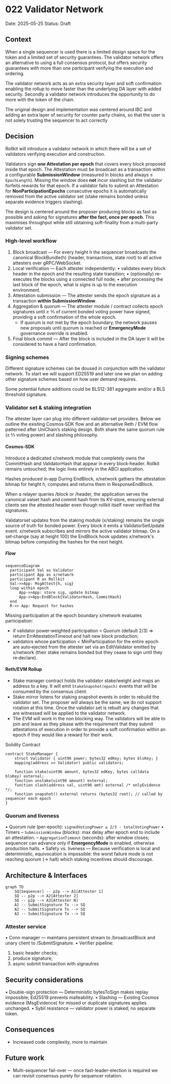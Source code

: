 # 022 Validator Network

Date: 2025-05-25
Status: Draft

## Context

When a single sequencer is used there is a limited design space for the token and a limited set of security guarantees. The validator network offers an alternative to using a full consensus protocol, but offers security guarantees with more than one participant verifying the execution and ordering.

The validator network acts as an extra security layer and soft confirmation enabling the rollup to move faster than the underlying DA layer with added security. Secondly a validator network introduces the opportunity to do more with the token of the chain.

The original design and implementation was centered around IBC and adding an extra layer of security for counter party chains, so that the user is not solely trusting the sequencer to act correctly

## Decision

Rollkit will introduce a validator network in which there will be a set of validators verifying execution and construction.

Validators sign **one Attestation per epoch** that covers every block proposed inside that
epoch.  The Attestation must be broadcast as a transaction within a configurable
**SubmissionWindow** (measured in blocks and always ≤ `EpochLength`).
Missing the window does **not** incur slashing but the validator forfeits rewards for that
epoch.
If a validator fails to submit an Attestation for **NonParticipationEpochs** consecutive
epochs it is automatically removed from the active validator set (stake remains bonded
unless separate evidence triggers slashing).

The design is centered around the proposer producing blocks as fast as possible and asking
for signatures **after the fact, once per epoch**.  This maximises throughput while still
obtaining soft-finality from a multi-party validator set.

### High-level workflow

 1. Block broadcast — For every height h the sequencer broadcasts the canonical BlockBundle(h) (header, transactions, state root) to all active attesters over gRPC/WebSocket.
 2. Local verification — Each attester independently:
 • validates every block header in the epoch and the resulting state transition;
 • (optionally) re-executes the blocks using a connected full node;
 • after processing the last block of the epoch, what is signs is up to the execution environment.
 3. Attestation submission — The attester sends the epoch signature as a transaction
   **within SubmissionWindow**.
 4. Aggregation & quorum — The attester module / contract collects epoch signatures until
   ≥ ⅔ of current bonded voting power have signed, providing a soft confirmation of the
   whole epoch.
    - If quorum is not met by the epoch boundary, the network pauses new proposals until
      quorum is reached or **EmergencyMode** governance override is enabled.
 5. Final block commit — After the block is included in the DA layer it will be considered to have a hard confirmation.

### Signing schemes

Different signature schemes can be doused in conjunction with the validator network. To start we will support ED25519 and later one we plan on adding other signature schemes based on how user demand requires.

Some potential future additions could be BLS12-381 aggregate and/or a BLS threshold signature.

### Validator set & staking integration

The attester layer can plug into different validator‑set providers. Below we outline the existing Cosmos‑SDK flow and an alternative Reth / EVM flow patterned after UniChain’s staking design. Both share the same quorum rule (≥ ⅔ voting power) and slashing philosophy.

#### Cosmos‑SDK

Introduce a dedicated x/network module that completely owns the CommitHash and ValidatorHash that appear in every block‑header. Rollkit remains untouched; the logic lives entirely in the ABCI application.

Hashes produced in‑app During EndBlock, x/network gathers the attestation bitmap for height h, computes and returns them in ResponseEndBlock.

When a relayer queries /block or /header, the application serves the canonical valset hash and commit hash from its KV‑store, ensuring external clients see the attested header even though rollkit itself never verified the signatures.

Validatorset updates from the staking module (x/staking) remains the single source of truth for bonded power. Every block it emits a ValidatorSetUpdate event. x/network subscribes and mirrors
the active validator bitmap. On a set‑change (say at height 100) the EndBlock hook updates x/network's bitmap before computing the hashes for the next height.

##### Flow

```mermaid
sequenceDiagram
  participant Val as Validator
  participant App as x/network
  participant R as Rollkit
  Val->>App: MsgAttest{h, sig}
  loop within epoch
      App->>App: store sig, update bitmap
      App->>App:EndBlock{ValidatorHash, CommitHash}
  end
  R->> App: Request for hashes
```

Missing participation at the epoch boundary x/network evaluates participation:

- if validator power‑weighted participation < Quorum (default 2/3) ⇒ return ErrAttestationTimeout and halt new block production;
- validators whose participation < MinParticipation for the entire epoch are auto‑ejected from the attester set via an EditValidator emitted by x/network (their stake remains bonded but they cease to sign until they re‑declare).

#### Reth/EVM Rollup

- Stake manager contract holds the validator stake/weight and maps an address to a key. It will emit `StakeSnapshot(epoch)` events that will be consumed by the consensus client.
- Stake mirror listens for staking snapshot events in order to rebuild the validator set. The proposer will always be the same, we do not support rotation at this time. Once the validator set is rebuilt any changes that are witnessed will be applied to the validator network.
- The EVM will work in the non blocking way. The validators will be able to join and leave as they please with the requirement that they submit attestations of execution in order to provide a soft confirmation within an epoch if they would like a reward for their work.

Solidity Contract

```sol
contract StakeManager {
    struct Validator { uint96 power; bytes32 edKey; bytes blsKey; }
    mapping(address => Validator) public validators;

    function stake(uint96 amount, bytes32 edKey, bytes calldata blsKey) external;
    function unstake(uint96 amount) external;
    function slash(address val, uint96 amt) external /* onlyEvidence */;
    function snapshot() external returns (bytes32 root); // called by sequencer each epoch
}
```

### Quorum and liveness

 • Quorum rule (per-epoch): `signedVotingPower ≥ 2/3 · totalVotingPower`
 • Timers
   – `SubmissionWindow` (blocks): max delay after epoch end to include an attestation.
   – `AggregationTimeout` (seconds): after window closes; sequencer can advance only if
     **EmergencyMode** is enabled, otherwise production halts.
 • Safety vs. liveness — Because verification is local and deterministic, equivocation is impossible: the worst failure mode is not reaching quorum (→ halt) which staking incentives should discourage.

## Architecture & Interfaces

```mermaid
graph TD
    SQ[Sequencer] -- p2p --> A1[Attester 1]
    SQ -- p2p --> A2[Attester 2]
    SQ -- p2p --> A3[Attester N]
    A1 -- SubmitSignature Tx --> SQ
    A2 -- SubmitSignature Tx --> SQ
    A3 -- SubmitSignature Tx --> SQ
```

### Attester service

 • Conn manager — maintains persistent stream to /broadcastBlock and unary client to /SubmitSignature.
 • Verifier pipeline:

 1. basic header checks;
 2. produce signature;
 3. async submit transaction with signautres

## Security considerations

 • Double-sign protection — Deterministic bytesToSign makes replay impossible; Ed25519 prevents malleability.
 • Slashing — Existing Cosmos evidence (MsgEvidence) for missed or duplicate signatures applies unchanged.
 • Sybil resistance — validator power is staked; no separate token.

## Consequences

- Increased code complexity, more to maintain

## Future work

- Multi-sequencer fail-over — once fast-leader-election is required we can revisit consensus purely for sequencer rotation.
